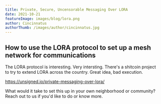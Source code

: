 ```yaml
---
title: Private, Secure, Uncensorable Messaging Over LORA
date: 2021-10-21
featureImage: images/blog/lora.png
author: Cincinnatus
authorThumb: /images/author/cincinnatus.jpg
---
```


## How to use the LORA protocol to set up a mesh network for communications

The LORA protocol is interesting. Very intersting. There's a shitcoin project to try to extend LORA across the country. Great idea, bad execution.

https://unsigned.io/private-messaging-over-lora/

What would it take to set this up in your own neighborhood or community? Reach out to us if you'd like to do or know more.